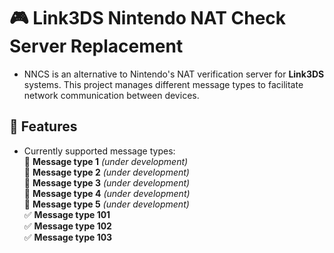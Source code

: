 # 🎮 Link3DS Nintendo NAT Check Server Replacement
- NNCS is an alternative to Nintendo's NAT verification server for **Link3DS** systems. This project manages different message types to facilitate network communication between devices.

## 🚀 Features
- Currently supported message types:  
🔲 **Message type 1** *(under development)*  
🔲 **Message type 2** *(under development)*  
🔲 **Message type 3** *(under development)*  
🔲 **Message type 4** *(under development)*  
🔲 **Message type 5** *(under development)*  
✅ **Message type 101**  
✅ **Message type 102**  
✅ **Message type 103**  
